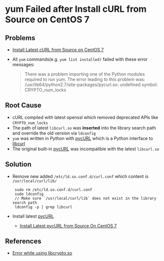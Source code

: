 # yum Failed after Install cURL from Source on CentOS 7

## Problems
* [Install Latest cURL from Source on CentOS 7](https://github.com/northbright/Notes/blob/master/curl/install-latest-curl-from-source-on-centos-7.md)
* All `yum` commands(e.g. `yum list installed)` failed with these error messages:

   > There was a problem importing one of the Python modules
   required to run yum. The error leading to this problem was:
   /usr/lib64/python2.7/site-packages/pycurl.so: undefined symbol: CRYPTO_num_locks

## Root Cause
* cURL compiled with latest openssl which removed deprecated APIs like `CRYPTO_num_locks`
* The path of latest `libcurl.so` was **inserted** into the library search path and override the old version via `ldconfig`
* `yum` was written in Python with [pycURL](http://pycurl.io/) which is a Python interface to [libcurl](https://curl.haxx.se/libcurl/)
* The original built-in [pycURL](http://pycurl.io/) was incompatible with the latest `libcurl.so`

## Solution
* Remove new added `/etc/ld.so.conf.d/curl.conf` which content is `/usr/local/curl/lib/`

       sudo rm /etc/ld.so.conf.d/curl.conf
       sudo ldconfig
       // Make sure `/usr/local/curl/lib` does not exist in the library search path
       ldconfig -p | grep libcurl
* Install latest [pycURL](http://pycurl.io/) 
   * [Install Latest pycURL from Source On CentOS 7](https://github.com/northbright/Notes/blob/master/python/install-latest-pycurl-from-source-on-centos-7.md)

## References
* [Error while using libcrypto.so](https://github.com/openssl/openssl/issues/8573)
